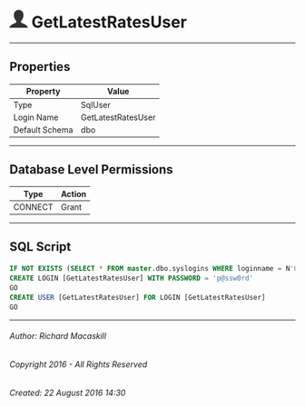 #### 



# ![Users](../../../../Images/User32.png) GetLatestRatesUser

---

## <a name="#properties"></a>Properties

| Property | Value |
|---|---|
| Type | SqlUser |
| Login Name | GetLatestRatesUser |
| Default Schema | dbo |


---

## <a name="#databaselevelpermissions"></a>Database Level Permissions

| Type | Action |
|---|---|
| CONNECT | Grant |


---

## <a name="#sqlscript"></a>SQL Script

```sql
IF NOT EXISTS (SELECT * FROM master.dbo.syslogins WHERE loginname = N'GetLatestRatesUser')
CREATE LOGIN [GetLatestRatesUser] WITH PASSWORD = 'p@ssw0rd'
GO
CREATE USER [GetLatestRatesUser] FOR LOGIN [GetLatestRatesUser]
GO

```


---

###### Author:  Richard Macaskill

###### Copyright 2016 - All Rights Reserved

###### Created: 22 August 2016 14:30

